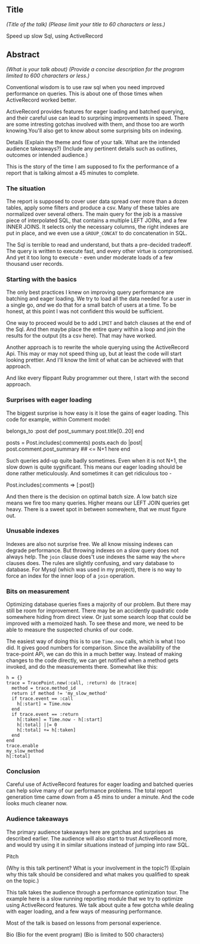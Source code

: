 ## Title
_(Title of the talk)_
_(Please limit your title to 60 characters or less.)_

Speed up slow Sql, using ActiveRecord

## Abstract
_(What is your talk about)_
_(Provide a concise description for the program limited to 600 characters or less.)_

Conventional wisdom is to use raw sql when you need improved performance on queries. This is about one of those times when ActiveRecord worked better.

ActiveRecord provides features for eager loading and batched querying, and their careful use can lead to surprising improvements in speed. There are some intresting gotchas involved with them, and those too are worth knowing.You'll also get to know about some surprising bits on indexing.


Details
(Explain the theme and flow of your talk. What are the intended audience takeaways?)
(Include any pertinent details such as outlines, outcomes or intended audience.)

This is the story of the time I am supposed to fix the performance of a report that is talking almost a 45 minutes to complete. 

### The situation

The report is supposed to cover user data spread over more than a dozen tables, apply some filters and produce a csv. Many of these tables are normalized over several others. The main query for the job is a massive piece of interpolated SQL, that contains a multiple LEFT JOINs, and a few INNER JOINS. It selects only the necessary columns, the right indexes are put in place, and we even use a `GROUP_CONCAT` to do concatenation in SQL.

The Sql is terrible to read and understand, but thats a pre-decided tradeoff. The query is written to execute fast, and every other virtue is compromised. And yet it too long to execute - even under moderate loads of a few thousand user records.

### Starting with the basics

The only best practices I knew on improving query performance are batching and eager loading. We try to load all the data needed for a user in a single go, _and_ we do that for a small batch of users at a time. To be honest, at this point I was not confident this would be sufficient.

One way to proceed would be to add `LIMIT` and batch clauses at the end of the Sql. And then maybe place the entire query within a loop and join the results for the output (its a csv here). That may have worked.

Another approach is to rewrite the whole querying using the ActiveRecord Api. This may or may not speed thing up, but at least the code will start looking prettier. And I'll know the limit of what can be achieved with that approach. 

And like every flippant Ruby programmer out there, I start with the second approach.


### Surprises with eager loading

The biggest surprise is how easy is it lose the gains of eager loading. This code for example, within Comment model:

  belongs_to :post
  def post_summary
    post.title[0..20]
  end

  posts = Post.includes(:comments)
  posts.each do |post|
    post.comment.post_summary  ## <= N+1 here
  end

Such queries add-up quite badly sometimes. Even when it is not N+1, the slow down is quite sygnificant. This means our eager loading should be done rather meticulously. And sometimes it can get ridiculous too -

  Post.includes(:comments => [:post])

And then there is the decision on optimal batch size. A low batch size means we fire too many queries. Higher means our LEFT JOIN queries get heavy. There is a sweet spot in between somewhere, that we must figure out.

### Unusable indexes

Indexes are also not surprise free. We all know missing indexes can degrade performance. But throwing indexes on a slow query does not always help. The `join` clause does't use indexes the same way the `where` clauses does. The rules are slightly confusing, and vary database to database. For Mysql (which was used in my project), there is no way to force an index for the inner loop of a `join` operation.

### Bits on measurement

Optimizing database queries fixes a majority of our problem. But there may still be room for improvement. There may be an accidently quadratic code somewhere hiding from direct view. Or just some search loop that could be improved with a memoized hash. To see these and more, we need to be able to measure the suspected chunks of our code.

The easiest way of doing this is to use `Time.now` calls, which is what I too did. It gives good numbers for comparison. Since the availability of the trace-point APi, we can do this in a much better way. Instead of making changes to the code directly, we can get notified when a method gets invoked, and do the measurements there. Somewhat like this:

    h = {}
    trace = TracePoint.new(:call, :return) do |trace|
      method = trace.method_id
      return if method != 'my_slow_method'
      if trace.event == :call
        h[:start] = Time.now
      end
      if trace.event == :return
        h[:taken] = Time.now - h[:start]
        h[:total] ||= 0
        h[:total] += h[:taken]
      end
    end
    trace.enable
    my_slow_method
    h[:total]

### Conclusion

Careful use of ActiveRecord features for eager loading and batched queries can help solve many of our performance problems. The total report generation time came down from a 45 mins to under a minute. And the code looks much cleaner now.

### Audience takeaways

The primary audience takeaways here are gotchas and surprises as described earlier. The audience will also start to trust ActiveRecord more, and would try using it in similar situations instead of jumping into raw SQL.


Pitch

(Why is this talk pertinent? What is your involvement in the topic?)
(Explain why this talk should be considered and what makes you qualified to speak on the topic.)

This talk takes the audience through a performance optimization tour. The example here is a slow running reporting module that we try to optimize using ActiveRecord features. We talk about quite a few gotcha while dealing with eager loading, and a few ways of measuring performance.

Most of the talk is based on lessons from personal experience.



Bio
(Bio for the event program)
(Bio is limited to 500 characters)